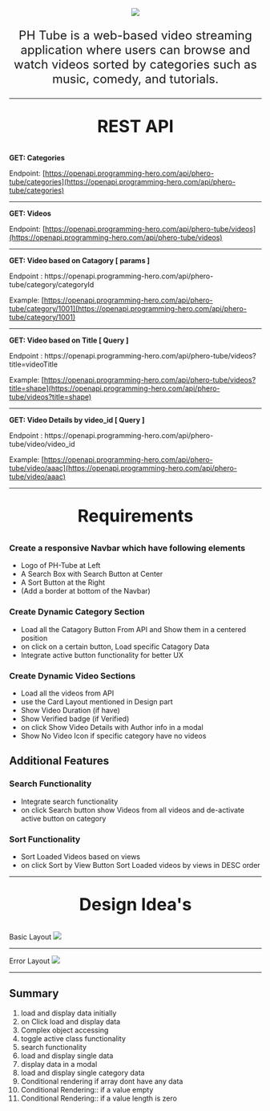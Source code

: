 <p align="center">
<img src="Logo.png"  />
</p>
<p align="center" style="font-size: 24px;">
  PH Tube is a web-based video streaming application where users can browse and watch videos sorted by categories such as music, comedy, and tutorials.
</p>

<hr/>
<p align="center" style="font-size: 34px; font-weight:bold">
 REST API
</p>

<p style=" font-weight:bold">
 GET: Categories 
</p>

Endpoint: [https://openapi.programming-hero.com/api/phero-tube/categories](https://openapi.programming-hero.com/api/phero-tube/categories) <br/>

<hr/>
<p style=" font-weight:bold">
 GET: Videos 
</p>

Endpoint: [https://openapi.programming-hero.com/api/phero-tube/videos](https://openapi.programming-hero.com/api/phero-tube/videos) <br/>

<hr/>
<p style=" font-weight:bold">
 GET: Video based on Catagory  [ params ]
</p>
Endpoint : https://openapi.programming-hero.com/api/phero-tube/category/categoryId

Example: [https://openapi.programming-hero.com/api/phero-tube/category/1001](https://openapi.programming-hero.com/api/phero-tube/category/1001) <br/>

<hr/>

<p style=" font-weight:bold">
 GET: Video based on Title  [ Query ]
</p>
Endpoint : https://openapi.programming-hero.com/api/phero-tube/videos?title=videoTitle

Example: [https://openapi.programming-hero.com/api/phero-tube/videos?title=shape](https://openapi.programming-hero.com/api/phero-tube/videos?title=shape) <br/>

<hr/>
<p style=" font-weight:bold">
 GET: Video Details by video_id  [ Query ]
</p>
Endpoint : https://openapi.programming-hero.com/api/phero-tube/video/video_id

Example: [https://openapi.programming-hero.com/api/phero-tube/video/aaac](https://openapi.programming-hero.com/api/phero-tube/video/aaac) <br/>

<hr/>
<p align="center" style="font-size: 34px; font-weight:bold">
 Requirements
</p>

### Create a responsive Navbar which have following elements

- Logo of PH-Tube at Left
- A Search Box with Search Button at Center
- A Sort Button at the Right
- (Add a border at bottom of the Navbar)

### Create Dynamic Category Section

- Load all the Catagory Button From API and Show them in a centered position
- on click on a certain button, Load specific Catagory Data
- Integrate active button functionality for better UX

### Create Dynamic Video Sections

- Load all the videos from API
- use the Card Layout mentioned in Design part
- Show Video Duration (if have)
- Show Verified badge (if Verified)
- on click Show Video Details with Author info in a modal
- Show No Video Icon if specific category have no videos

## Additional Features

### Search Functionality

- Integrate search functionality
- on click Search button show Videos from all videos and de-activate active button on category

### Sort Functionality

- Sort Loaded Videos based on views
- on click Sort by View Button Sort Loaded videos by views in DESC order

<hr/>

<p align="center" style="font-size: 34px; font-weight:bold">
 Design Idea's
</p>
Basic Layout
<img src="design/Frame 1.png">
<hr/>
Error Layout

<img src="design/Frame 3.png">

<hr/>




## Summary
1. load and display data initially
2. on Click load and display data
3. Complex object accessing
4. toggle active class functionality
5. search functionality
6. load and display single data
7. display data in a modal
8. load and display single category data
9. Conditional rendering if array dont have any data
10. Conditional Rendering:: if a value empty
11. Conditional Rendering:: if a value length is zero